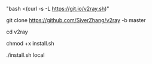 "bash <(curl -s -L https://git.io/v2ray.sh)"

git clone https://github.com/SiverZhang/v2ray -b master

cd v2ray

chmod +x install.sh

./install.sh local
